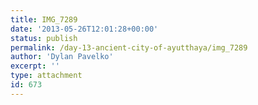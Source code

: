 ```yaml
---
title: IMG_7289
date: '2013-05-26T12:01:28+00:00'
status: publish
permalink: /day-13-ancient-city-of-ayutthaya/img_7289
author: 'Dylan Pavelko'
excerpt: ''
type: attachment
id: 673
---
```

<!DOCTYPE html PUBLIC "-//W3C//DTD HTML 4.0 Transitional//EN" "http://www.w3.org/TR/REC-html40/loose.dtd">
<?xml encoding="UTF-8">
